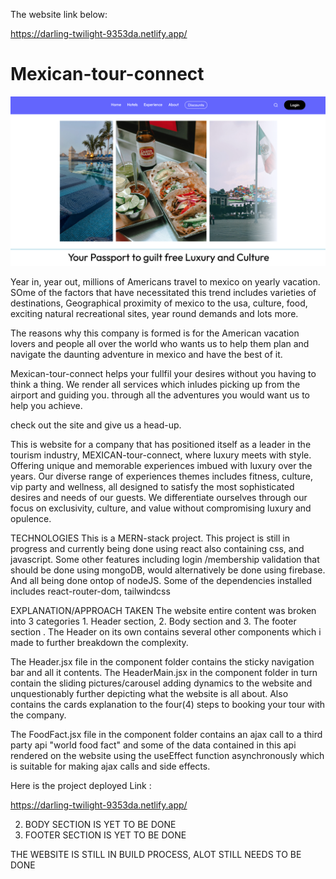 The website link below: 

https://darling-twilight-9353da.netlify.app/
# Mexican-tour-connect
![images](https://github.com/Festus-Okafor/mexican-tour-connect.github.io/blob/main/public/images/screnshot1.png)




Year in, year out, millions of Americans travel to mexico on yearly vacation.  SOme of the factors that have necessitated this trend includes varieties of destinations, Geographical proximity of mexico to the usa, culture, food, exciting natural recreational sites, year round demands and lots more.

The reasons why this company is formed is for the American vacation lovers  and people all over the world who wants us to help them plan and  navigate the daunting adventure  in mexico and have the best of it. 

Mexican-tour-connect helps your fullfil your desires without you having to think a thing. We render all services which inludes picking up from the airport and guiding you. through all the adventures you would want us to help you achieve. 

check out the site and give us a head-up.

This is website for a company that has positioned  itself as a leader in the tourism industry, MEXICAN-tour-connect, where luxury meets with style. Offering unique and memorable experiences imbued with luxury over the years. Our diverse range of experiences themes includes fitness, culture, vip party and wellness, all designed to satisfy the most sophisticated desires and needs of our guests. We differentiate ourselves through our focus on exclusivity, culture, and value without compromising luxury and opulence.

TECHNOLOGIES
This is a MERN-stack project. This project is still in progress and currently being done using react also containing css, and javascript.
Some other features including login /membership validation that should be done using mongoDB, would alternatively be done using firebase. And all being done ontop of nodeJS.
Some of the dependencies installed includes react-router-dom, tailwindcss


EXPLANATION/APPROACH TAKEN
The website entire content was broken into 3 categories 1. Header section, 2. Body section and 3. The footer section . The Header on its own contains several other components which i made to further breakdown the complexity.

The Header.jsx file in the component folder contains the sticky navigation bar and all it contents.
The HeaderMain.jsx in the component folder in turn contain the sliding pictures/carousel adding dynamics to the website and unquestionably further depicting what the website is all about. Also contains the cards explanation to the four(4) steps to booking your tour with the company.


The FoodFact.jsx file in the component folder contains an ajax call to a third party api  "world food fact" and some of the data contained in this api rendered on the website using the useEffect function asynchronously which is suitable for making ajax calls and side effects.



Here is the project deployed Link :

https://darling-twilight-9353da.netlify.app/

 2. BODY SECTION IS YET TO BE DONE
 3. FOOTER SECTION IS YET TO BE DONE


 THE WEBSITE IS STILL IN BUILD PROCESS, ALOT STILL NEEDS TO BE DONE


